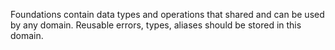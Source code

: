 Foundations contain data types and operations that shared and can be used by any domain. Reusable errors, types, aliases should be stored in this domain.